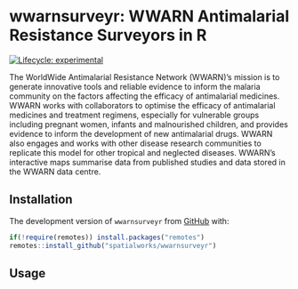 
<!-- README.md is generated from README.Rmd. Please edit that file -->

# wwarnsurveyr: WWARN Antimalarial Resistance Surveyors in R

<!-- badges: start -->

[![Lifecycle:
experimental](https://img.shields.io/badge/lifecycle-experimental-orange.svg)](https://www.tidyverse.org/lifecycle/#experimental)
<!-- badges: end -->

The WorldWide Antimalarial Resistance Network (WWARN)’s mission is to
generate innovative tools and reliable evidence to inform the malaria
community on the factors affecting the efficacy of antimalarial
medicines. WWARN works with collaborators to optimise the efficacy of
antimalarial medicines and treatment regimens, especially for vulnerable
groups including pregnant women, infants and malnourished children, and
provides evidence to inform the development of new antimalarial drugs.
WWARN also engages and works with other disease research communities to
replicate this model for other tropical and neglected diseases. WWARN’s
interactive maps summarise data from published studies and data stored
in the WWARN data centre.

## Installation

<!--
You can install the released version of wwarnsurveyr from [CRAN](https://CRAN.R-project.org) with:

``` r
install.packages("wwarnsurveyr")
```
-->

The development version of `wwarnsurveyr` from
[GitHub](https://github.com/spatialworks/wwarnsurveyr) with:

``` r
if(!require(remotes)) install.packages("remotes")
remotes::install_github("spatialworks/wwarnsurveyr")
```

## Usage
